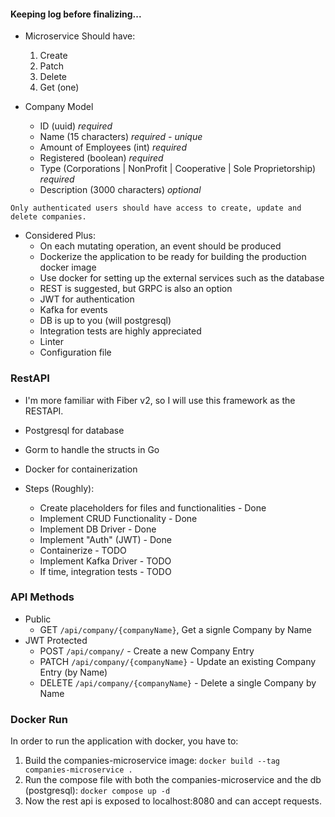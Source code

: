 #### Keeping log before finalizing...
- Microservice Should have:
  1. Create
  2. Patch
  3. Delete
  4. Get (one)

- Company Model
  - ID (uuid) *required*
  - Name (15 characters) *required - unique*
  - Amount of Employees (int) *required*
  - Registered (boolean) *required*
  - Type (Corporations | NonProfit | Cooperative | Sole Proprietorship) *required*
  - Description (3000 characters) *optional*

`Only authenticated users should have access to create, update and delete companies.`

- Considered Plus:
  - On each mutating operation, an event should be produced
  - Dockerize the application to be ready for building the production docker image
  - Use docker for setting up the external services such as the database
  - REST is suggested, but GRPC is also an option
  - JWT for authentication
  - Kafka for events
  - DB is up to you (will postgresql)
  - Integration tests are highly appreciated
  - Linter
  - Configuration file

### RestAPI
- I'm more familiar with Fiber v2, so I will use this framework as the RESTAPI.
- Postgresql for database
- Gorm to handle the structs in Go
- Docker for containerization 

- Steps (Roughly):
  - Create placeholders for files and functionalities - Done
  - Implement CRUD Functionality - Done 
  - Implement DB Driver - Done 
  - Implement "Auth" (JWT) - Done
  - Containerize - TODO
  - Implement Kafka Driver - TODO
  - If time, integration tests - TODO

### API Methods

- Public
  - GET `/api/company/{companyName}`, Get a signle Company by Name
- JWT Protected
  - POST `/api/company/` - Create a new Company Entry 
  - PATCH `/api/company/{companyName}` - Update an existing Company Entry (by Name) 
  - DELETE `/api/company/{companyName}` - Delete a single Company by Name

### Docker Run
In order to run the application with docker, you have to:
1. Build the companies-microservice image: `docker build --tag companies-microservice .`
2. Run the compose file with both the companies-microservice and the db (postgresql): `docker compose up -d`
3. Now the rest api is exposed to localhost:8080 and can accept requests.